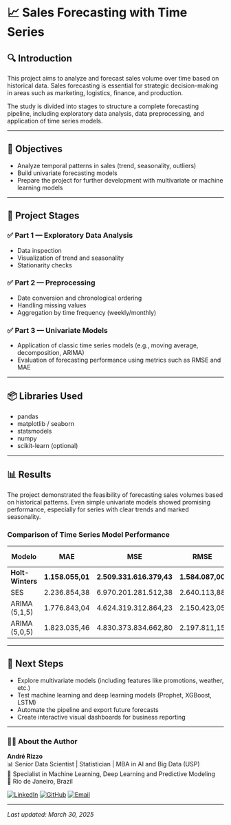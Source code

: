 # 📈 Sales Forecasting with Time Series

## 🔍 Introduction
This project aims to analyze and forecast sales volume over time based on historical data. Sales forecasting is essential for strategic decision-making in areas such as marketing, logistics, finance, and production.

The study is divided into stages to structure a complete forecasting pipeline, including exploratory data analysis, data preprocessing, and application of time series models.

---

## 🎯 Objectives
- Analyze temporal patterns in sales (trend, seasonality, outliers)
- Build univariate forecasting models
- Prepare the project for further development with multivariate or machine learning models

---

## 🧠 Project Stages

### ✅ Part 1 — Exploratory Data Analysis
- Data inspection
- Visualization of trend and seasonality
- Stationarity checks

### ✅ Part 2 — Preprocessing
- Date conversion and chronological ordering
- Handling missing values
- Aggregation by time frequency (weekly/monthly)

### ✅ Part 3 — Univariate Models
- Application of classic time series models (e.g., moving average, decomposition, ARIMA)
- Evaluation of forecasting performance using metrics such as RMSE and MAE

---

## 📦 Libraries Used
- pandas
- matplotlib / seaborn
- statsmodels
- numpy
- scikit-learn (optional)

---

## 📊 Results
The project demonstrated the feasibility of forecasting sales volumes based on historical patterns. Even simple univariate models showed promising performance, especially for series with clear trends and marked seasonality.

### Comparison of Time Series Model Performance

| Modelo          | MAE         | MSE             | RMSE        | MAPE (%) |
|----------------|-------------|------------------|-------------|-----------|
| **Holt-Winters**   | **1.158.055,01** | **2.509.331.616.379,43** | **1.584.087,00** | **2,49** |
| SES            | 2.236.854,38 | 6.970.201.281.512,38 | 2.640.113,88 | 4,89      |
| ARIMA (5,1,5)  | 1.776.843,04 | 4.624.319.312.864,23 | 2.150.423,05 | 3,85      |
| ARIMA (5,0,5)  | 1.823.035,46 | 4.830.373.834.662,80 | 2.197.811,15 | 3,91      |


---

## 🔁 Next Steps
- Explore multivariate models (including features like promotions, weather, etc.)
- Test machine learning and deep learning models (Prophet, XGBoost, LSTM)
- Automate the pipeline and export future forecasts
- Create interactive visual dashboards for business reporting

---

### 👨‍💻 About the Author

**André Rizzo**  
📊 Senior Data Scientist | Statistician | MBA in AI and Big Data (USP)  
🧠 Specialist in Machine Learning, Deep Learning and Predictive Modeling  
📍 Rio de Janeiro, Brazil  

[![LinkedIn](https://img.shields.io/badge/LinkedIn-Profile-0077B5?logo=linkedin&logoColor=white)](https://www.linkedin.com/in/andrerizzo1)
[![GitHub](https://img.shields.io/badge/GitHub-Portfolio-181717?logo=github&logoColor=white)](https://github.com/andrerizzo)
[![Email](https://img.shields.io/badge/Email-andrerizzo@hotmail.com-D14836?logo=gmail&logoColor=white)](mailto:andrerizzo@hotmail.com)

---

*Last updated: March 30, 2025*

